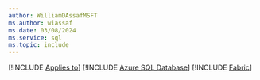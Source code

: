 ```yaml
---
author: WilliamDAssafMSFT
ms.author: wiassaf
ms.date: 03/08/2024
ms.service: sql
ms.topic: include
---
```


[!INCLUDE [Applies to](../../includes/applies-md.md)] [!INCLUDE [Azure SQL Database](../../includes/applies-to-version/_asdb.md)] [!INCLUDE [Fabric](../../includes/applies-to-version/_fabric.md)]